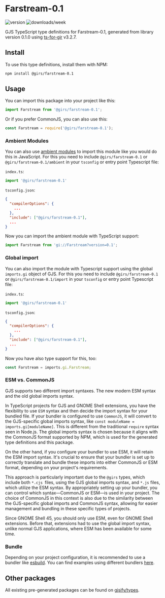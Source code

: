 
# Farstream-0.1

![version](https://img.shields.io/npm/v/@girs/farstream-0.1)
![downloads/week](https://img.shields.io/npm/dw/@girs/farstream-0.1)


GJS TypeScript type definitions for Farstream-0.1, generated from library version 0.1.0 using [ts-for-gir](https://github.com/gjsify/ts-for-gir) v3.2.7.


## Install

To use this type definitions, install them with NPM:
```bash
npm install @girs/farstream-0.1
```

## Usage

You can import this package into your project like this:
```ts
import Farstream from '@girs/farstream-0.1';
```

Or if you prefer CommonJS, you can also use this:
```ts
const Farstream = require('@girs/farstream-0.1');
```

### Ambient Modules

You can also use [ambient modules](https://github.com/gjsify/ts-for-gir/tree/main/packages/cli#ambient-modules) to import this module like you would do this in JavaScript.
For this you need to include `@girs/farstream-0.1` or `@girs/farstream-0.1/ambient` in your `tsconfig` or entry point Typescript file:

`index.ts`:
```ts
import '@girs/farstream-0.1'
```

`tsconfig.json`:
```json
{
  "compilerOptions": {
    ...
  },
  "include": ["@girs/farstream-0.1"],
  ...
}
```

Now you can import the ambient module with TypeScript support: 

```ts
import Farstream from 'gi://Farstream?version=0.1';
```

### Global import

You can also import the module with Typescript support using the global `imports.gi` object of GJS.
For this you need to include `@girs/farstream-0.1` or `@girs/farstream-0.1/import` in your `tsconfig` or entry point Typescript file:

`index.ts`:
```ts
import '@girs/farstream-0.1'
```

`tsconfig.json`:
```json
{
  "compilerOptions": {
    ...
  },
  "include": ["@girs/farstream-0.1"],
  ...
}
```

Now you have also type support for this, too:

```ts
const Farstream = imports.gi.Farstream;
```


### ESM vs. CommonJS

GJS supports two different import syntaxes. The new modern ESM syntax and the old global imports syntax.

In TypeScript projects for GJS and GNOME Shell extensions, you have the flexibility to use `ESM` syntax and then decide the import syntax for your bundled file. If your bundler is configured to use `CommonJS`, it will convert to the GJS-specific global imports syntax, like `const moduleName = imports.gi[moduleName]`. This is different from the traditional `require` syntax seen in Node.js. The global imports syntax is chosen because it aligns with the CommonJS format supported by NPM, which is used for the generated type definitions and this package.

On the other hand, if you configure your bundler to use ESM, it will retain the ESM import syntax. It's crucial to ensure that your bundler is set up to correctly translate and bundle these imports into either CommonJS or ESM format, depending on your project's requirements.

This approach is particularly important due to the `@girs` types, which include both `*.cjs `files, using the GJS global imports syntax, and `*.js` files, which utilize the ESM syntax. By appropriately setting up your bundler, you can control which syntax—CommonJS or ESM—is used in your project. The choice of CommonJS in this context is also due to the similarity between the GJS-specific global imports and CommonJS syntax, allowing for easier management and bundling in these specific types of projects.

Since GNOME Shell 45, you should only use ESM, even for GNOME Shell extensions. Before that, extensions had to use the global import syntax, unlike normal GJS applications, where ESM has been available for some time.

### Bundle

Depending on your project configuration, it is recommended to use a bundler like [esbuild](https://esbuild.github.io/). You can find examples using different bundlers [here](https://github.com/gjsify/ts-for-gir/tree/main/examples).

## Other packages

All existing pre-generated packages can be found on [gjsify/types](https://github.com/gjsify/types).

